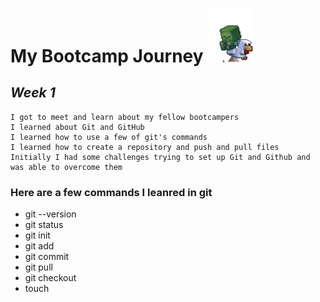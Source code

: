 # **My Bootcamp Journey** <img src="img/minecraft.gif" alt="minecraft zombie riding a chicken gif" width="75">
## ***Week 1*** 

```
I got to meet and learn about my fellow bootcampers
I learned about Git and GitHub
I learned how to use a few of git's commands
I learned how to create a repository and push and pull files
Initially I had some challenges trying to set up Git and Github and was able to overcome them
```

### Here are a few commands I leanred in git
 - git --version
 - git status
 - git init
 - git add
 - git commit
 - git pull
 - git checkout
 - touch


